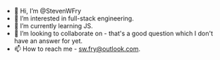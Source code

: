 - 👋 Hi, I’m @StevenWFry
- 👀 I’m interested in full-stack engineering.
- 🌱 I’m currently learning JS.
- 💞️ I’m looking to collaborate on - that's a good question which I don't have an answer for yet.
- 📫 How to reach me - sw.fry@outlook.com.

<!---
StevenWFry/StevenWFry is a ✨ special ✨ repository because its `README.md` (this file) appears on your GitHub profile.
You can click the Preview link to take a look at your changes.
--->
